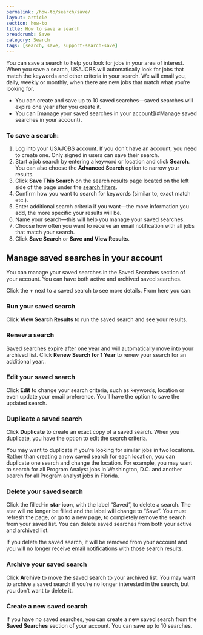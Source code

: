 ```yaml
---
permalink: /how-to/search/save/
layout: article
section: how-to
title: How to save a search
breadcrumb: Save
category: Search
tags: [search, save, support-search-save]
---
```


You can save a search to help you look for jobs in your area of interest. When you save a search, USAJOBS will automatically look for jobs that match the keywords and other criteria in your search. We will email you, daily, weekly or monthly, when there are new jobs that match what you’re looking for.

* You can create and save up to 10 saved searches—saved searches will expire one year after you create it.
* You can [manage your saved searches in your account](#Manage saved searches in your account).

### To save a search:

1.	Log into your USAJOBS account. If you don’t have an account, you need to create one. Only signed in users can save their search.
2.	Start a job search by entering a keyword or location and click **Search**. You can also choose the **Advanced Search** option to narrow your results.
3.	Click **Save This Search** on the search results page located on the left side of the page under the [search filters](../filters/).
4.	Confirm how you want to search for keywords (similar to, exact match etc.).
5.	Enter additional search criteria if you want—the more information you add, the more specific your results will be.
6.	Name your search—this will help you manage your saved searches.
7.	Choose how often you want to receive an email notification with all jobs that match your search.
8.	Click **Save Search** or **Save and View Results**.

## Manage saved searches in your account

You can manage your saved searches in the Saved Searches section of your account.  You can have both active and archived saved searches. 

Click the **+** next to a saved search to see more details. From here you can:

### Run your saved search
Click **View Search Results** to run the saved search and see your results.

### Renew a search
Saved searches expire after one year and will automatically move into your archived list. Click **Renew Search for 1 Year** to renew your search for an additional year..

### Edit your saved search
Click **Edit** to change your search criteria, such as keywords, location or even update your email preference. You’ll have the option to save the updated search.

### Duplicate a saved search
Click **Duplicate** to create an exact copy of a saved search. When you duplicate, you have the option to edit the search criteria. 

You may want to duplicate if you’re looking for similar jobs in two locations. Rather than creating a new saved search for each location, you can duplicate one search and change the location. For example, you may want to search for all Program Analyst jobs in Washington, D.C. and another search for all Program analyst jobs in Florida.

### Delete your saved search
Click the filled-in **star icon**, with the label “Saved”, to delete a search. The star will no longer be filled and the label will change to “Save”. You must refresh the page, or go to a new page, to completely remove the search from your saved list. You can delete saved searches from both your active and archived list.

If you delete the saved search, it will be removed from your account and you will no longer receive email notifications with those search results.

### Archive your saved search
Click **Archive** to move the saved search to your archived list. You may want to archive a saved search if you’re no longer interested in the search, but you don’t want to delete it. 

### Create a new saved search
If you have no saved searches, you can create a new saved search from the **Saved Searches** section of your account. You can save up to 10 searches.








